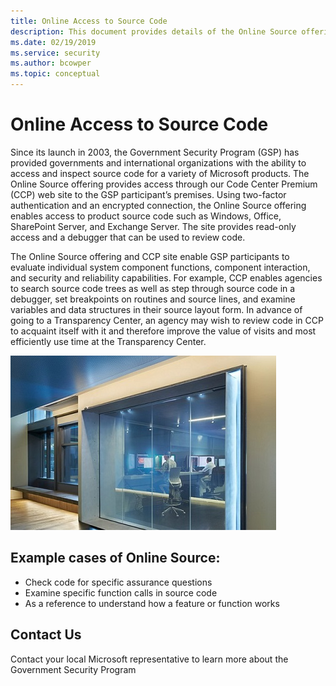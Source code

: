```yaml
---
title: Online Access to Source Code
description: This document provides details of the Online Source offering and CCP site that enables GSP participants to evaluate individual system component functions, component interaction, and security and reliability capabilities.
ms.date: 02/19/2019
ms.service: security
ms.author: bcowper
ms.topic: conceptual
---
```


# Online Access to Source Code

Since its launch in 2003, the Government Security Program (GSP) has provided governments and international organizations with the ability to access and inspect source code for a variety of Microsoft products. The Online Source offering provides access through our Code Center Premium (CCP) web site to the GSP participant’s premises. Using two-factor authentication and an encrypted connection, the Online Source offering enables access to product source code such as Windows, Office, SharePoint Server, and Exchange Server. The site provides read-only access and a debugger that can be used to review code.   

The Online Source offering and CCP site enable GSP participants to evaluate individual system component functions, component interaction, and security and reliability capabilities. For example, CCP enables agencies to search source code trees as well as step through source code in a debugger, set breakpoints on routines and source lines, and examine variables and data structures in their source layout form. In advance of going to a Transparency Center, an agency may wish to review code in CCP to acquaint itself with it and therefore improve the value of visits and most efficiently use time at the Transparency Center. 

![onlineSources](../media/security-gsp/onlineSources-1.jpg)

## Example cases of Online Source:   

* Check code for specific assurance questions   
* Examine specific function calls in source code 
* As a reference to understand how a feature or function works

## Contact Us

Contact your local Microsoft representative to learn more about the Government Security Program   


